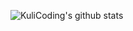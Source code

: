 ![KuliCoding's github stats](https://github-readme-stats.vercel.app/api?username=kulicoding1963&show_icons=true&theme=dark)
